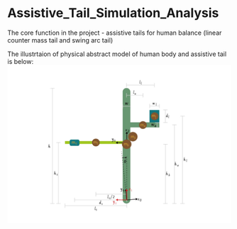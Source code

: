 # Assistive_Tail_Simulation_Analysis
The core function in the project - assistive tails for human balance (linear counter mass tail and swing arc tail)

The illustrtaion of physical abstract model of human body and assistive tail is below:
![demo](./illustration.jpg)
